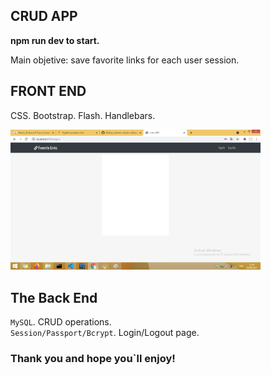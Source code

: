 ## CRUD APP 

**npm run dev to start.**

Main objetive: save favorite links for each user session. 

## FRONT END

CSS.  Bootstrap. Flash. Handlebars. 

<img src="/src/public/img/readme_login.png" width="400">

## The Back End

`MySQL`.  CRUD operations.<br />
`Session/Passport/Bcrypt`.  Login/Logout page.<br />

### Thank you and hope you`ll enjoy!